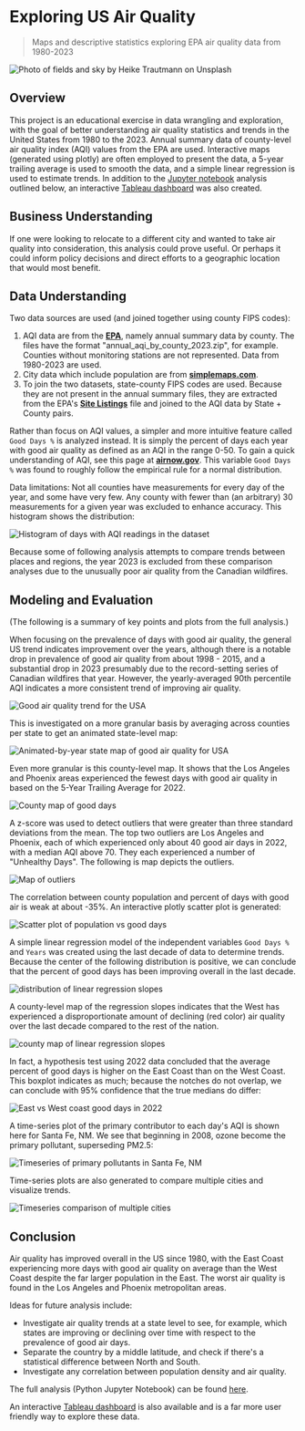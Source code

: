 # Exploring US Air Quality
> Maps and descriptive statistics exploring EPA air quality data from 1980-2023

![Photo of fields and sky by Heike Trautmann on Unsplash](images/field_and_sky.jpg)

## Overview
This project is an educational exercise in data wrangling and exploration, with the goal of better understanding air quality statistics and trends in the United States from 1980 to the 2023. Annual summary data of county-level air quality index (AQI) values from the EPA are used. Interactive maps (generated using plotly) are often employed to present the data, a 5-year trailing average is used to smooth the data, and a simple linear regression is used to estimate trends. In addition to the [Jupyter notebook](https://nbviewer.org/github/jjhigginson/exploring-air-quality/blob/main/Exploring_AQI.ipynb) analysis outlined below, an interactive [Tableau dashboard](https://public.tableau.com/views/AirQualityUSA1980-present/Dashboard1_1?:language=en-US&:sid=&:redirect=auth&:display_count=n&:origin=viz_share_link) was also created.

## Business Understanding
If one were looking to relocate to a different city and wanted to take air quality into consideration, this analysis could prove useful. Or perhaps it could inform policy decisions and direct efforts to a geographic location that would most benefit.

## Data Understanding
Two data sources are used (and joined together using county FIPS codes):
1. AQI data are from the __[EPA](https://aqs.epa.gov/aqsweb/airdata/download_files.html)__, namely annual summary data by county. The files have the format "annual_aqi_by_county_2023.zip", for example. Counties without monitoring stations are not represented. Data from 1980-2023 are used.
2. City data which include population are from __[simplemaps.com](https://simplemaps.com/data/us-cities)__.
3. To join the two datasets, state-county FIPS codes are used. Because they are not present in the annual summary files, they are extracted from the EPA's __[Site Listings](https://aqs.epa.gov/aqsweb/airdata/aqs_sites.zip)__ file and joined to the AQI data by State + County pairs.

Rather than focus on AQI values, a simpler and more intuitive feature called `Good Days %` is analyzed instead. It is simply the percent of days each year with good air quality as defined as an AQI in the range 0-50. To gain a quick understanding of AQI, see this page at __[airnow.gov](https://www.airnow.gov/aqi/aqi-basics/)__. This variable `Good Days %` was found to roughly follow the empirical rule for a normal distribution.

Data limitations: Not all counties have measurements for every day of the year, and some have very few. Any county with fewer than (an arbitrary) 30 measurements for a given year was excluded to enhance accuracy. This histogram shows the distribution:

![Histogram of days with AQI readings in the dataset](images/histogram_number_of_days.png)

Because some of following analysis attempts to compare trends between places and regions, the year 2023 is excluded from these comparison analyses due to the unusually poor air quality from the Canadian wildfires.

## Modeling and Evaluation
(The following is a summary of key points and plots from the full analysis.) 

When focusing on the prevalence of days with good air quality, the general US trend indicates improvement over the years, although there is a notable drop in prevalence of good air quality from about 1998 - 2015, and a substantial drop in 2023 presumably due to the record-setting series of Canadian wildfires that year. However, the yearly-averaged 90th percentile AQI indicates a more consistent trend of improving air quality.

![Good air quality trend for the USA](images/US_trend.png)

This is investigated on a more granular basis by averaging across counties per state to get an animated state-level map:

![Animated-by-year state map of good air quality for USA](images/state_map_2022.png)

Even more granular is this county-level map. It shows that the Los Angeles and Phoenix areas experienced the fewest days with good air quality in based on the 5-Year Trailing Average for 2022.

![County map of good days](images/good_days_map.png)

A z-score was used to detect outliers that were greater than three standard deviations from the mean. The top two outliers are Los Angeles and Phoenix, each of which experienced only about 40 good air days in 2022, with a median AQI above 70. They each experienced a number of "Unhealthy Days". The following is map depicts the outliers.

![Map of outliers](images/outliers_map.png)

The correlation between county population and percent of days with good air is weak at about -35%. An interactive plotly scatter plot is generated: 

![Scatter plot of population vs good days](images/population_vs_good_days_scatter.png)

A simple linear regression model of the independent variables `Good Days %` and `Years` was created using the last decade of data to determine trends. Because the center of the following distribution is positive, we can conclude that the percent of good days has been improving overall in the last decade.

![distribution of linear regression slopes](images/lin_reg_slope_distribution.png)

A county-level map of the regression slopes indicates that the West has experienced a disproportionate amount of declining (red color) air quality over the last decade compared to the rest of the nation.

![county map of linear regression slopes](images/lin_reg_slope_map.png)

In fact, a hypothesis test using 2022 data concluded that the average percent of good days is higher on the East Coast than on the West Coast. This boxplot indicates as much; because the notches do not overlap, we can conclude with 95% confidence that the true medians do differ:

![East vs West coast good days in 2022](images/E_vs_W_boxplot.png)

A time-series plot of the primary contributor to each day's AQI is shown here for Santa Fe, NM. We see that beginning in 2008, ozone become the primary pollutant, superseding PM2.5:

![Timeseries of primary pollutants in Santa Fe, NM](images/primary_pollutants_santa_fe.png)

Time-series plots are also generated to compare multiple cities and visualize trends.

![Timeseries comparison of multiple cities](images/compare_cities.png)

## Conclusion
Air quality has improved overall in the US since 1980, with the East Coast experiencing more days with good air quality on average than the West Coast despite the far larger population in the East. The worst air quality is found in the Los Angeles and Phoenix metropolitan areas.

Ideas for future analysis include: 
- Investigate air quality trends at a state level to see, for example, which states are improving or declining over time with respect to the prevalence of good air days.
- Separate the country by a middle latitude, and check if there's a statistical difference between North and South.
- Investigate any correlation between population density and air quality.

The full analysis (Python Jupyter Notebook) can be found [here](https://nbviewer.org/github/jjhigginson/exploring-air-quality/blob/main/Exploring_AQI.ipynb).

An interactive [Tableau dashboard](https://public.tableau.com/views/AirQualityUSA1980-present/Dashboard1_1?:language=en-US&:sid=&:redirect=auth&:display_count=n&:origin=viz_share_link) is also available and is a far more user friendly way to explore these data.